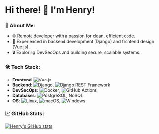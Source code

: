 # Hi there! 👋 I'm Henry!

### 🚀 **About Me**:
- 🌐 Remote developer with a passion for clean, efficient code.
- 💼 Experienced in backend development (Django) and frontend design (Vue.js).
- 🔒 Exploring DevSecOps and building secure, scalable systems.

### 🛠️ **Tech Stack**:
- **Frontend**: ![Vue.js](https://img.shields.io/badge/Vue.js-4FC08D?logo=vue.js&logoColor=white)
- **Backend**: ![Django](https://img.shields.io/badge/Django-092E20?logo=django&logoColor=white), ![Django REST Framework](https://img.shields.io/badge/DRF-092E20?logo=django&logoColor=white)
- **DevSecOps**: ![Docker](https://img.shields.io/badge/Docker-2496ED?logo=docker&logoColor=white), ![GitHub Actions](https://img.shields.io/badge/GitHub_Actions-2088FF?logo=github-actions&logoColor=white)
- **Databases**: ![PostgreSQL](https://img.shields.io/badge/PostgreSQL-336791?logo=postgresql&logoColor=white), NoSQL
- **OS**: ![Linux](https://img.shields.io/badge/Linux-FCC624?logo=linux&logoColor=black), ![macOS](https://img.shields.io/badge/macOS-000000?logo=apple&logoColor=white), ![Windows](https://img.shields.io/badge/Windows-0078D6?logo=windows&logoColor=white)


### 📈 **GitHub Stats**:
[![Henry's GitHub stats](https://github-readme-stats.vercel.app/api?username=henrymanke&hide=stars&show_icons=true&theme=transparent)](https://github.com/anuraghazra/github-readme-stats)

<!--
### 📫 **Connect with Me**:
[![LinkedIn](https://img.shields.io/badge/LinkedIn-0077B5?logo=linkedin&logoColor=white)](https://linkedin.com/in/henrymanke)
[![Email](https://img.shields.io/badge/Email-D14836?logo=gmail&logoColor=white)](mailto:henry@example.com)
